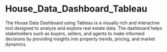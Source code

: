 # House_Data_Dashboard_Tableau
The House Data Dashboard using Tableau is a visually rich and interactive tool designed to analyze and explore real estate data. The dashboard helps stakeholders such as buyers, sellers, and agents to make informed decisions by providing insights into property trends, pricing, and market dynamics. 
